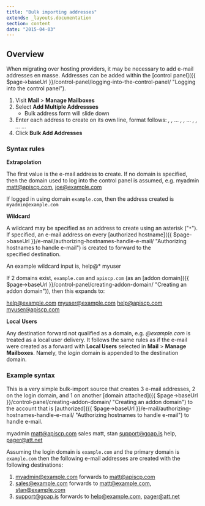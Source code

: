 ```yaml
---
title: "Bulk importing addresses"
extends: _layouts.documentation
section: content
date: "2015-04-03"
---
```


## Overview

When migrating over hosting providers, it may be necessary to add e-mail addresses en masse. Addresses can be added within the [control panel]({{ $page->baseUrl }}/control-panel/logging-into-the-control-panel/ "Logging into the control panel").

1. Visit **Mail** > **Manage Mailboxes**
2. Select **Add Multiple Addressses**
    - Bulk address form will slide down
3. Enter each address to create on its own line, format follows: _<email1> <forward1>, <forward2>, <forwardN>... <email2> <forward1>, <forward2>, <forwardN>... <emailN> <forward1>, <forward2>, <forwardN>... ..._
4. Click **Bulk Add Addresses**

### Syntax rules

**Extrapolation**

The first value is the e-mail address to create. If no domain is specified, then the domain used to log into the control panel is assumed, e.g. myadmin matt@apiscp.com, joe@example.com

If logged in using domain `example.com`, then the address created is `myadmin@example.com`

**Wildcard**

A wildcard may be specified as an address to create using an asterisk ("`*`"). If specified, an e-mail address on every [authorized hostname]({{ $page->baseUrl }}/e-mail/authorizing-hostnames-handle-e-mail/ "Authorizing hostnames to handle e-mail") is created to forward to the specified destination.

An example wildcard input is, help@\* myuser

If 2 domains exist, `example.com` and `apiscp.com` (as an [addon domain]({{ $page->baseUrl }}/control-panel/creating-addon-domain/ "Creating an addon domain")), then this expands to:

help@example.com myuser@example.com help@apiscp.com myuser@apiscp.com

**Local Users**

Any destination forward not qualified as a domain, e.g. _@example.com_ is treated as a local user delivery. It follows the same rules as if the e-mail were created as a forward with **Local Users** selected in **Mail** > **Manage Mailboxes**. Namely, the _login_ domain is appended to the destination domain.

### Example syntax

This is a very simple bulk-import source that creates 3 e-mail addresses, 2 on the login domain, and 1 on another [domain attached]({{ $page->baseUrl }}/control-panel/creating-addon-domain/ "Creating an addon domain") to the account that is [authorized]({{ $page->baseUrl }}/e-mail/authorizing-hostnames-handle-e-mail/ "Authorizing hostnames to handle e-mail") to handle e-mail.

myadmin matt@apiscp.com sales matt, stan support@goap.is help, pager@att.net

Assuming the login domain is `example.com` and the primary domain is `example.com` then the following e-mail addresses are created with the following destinations:

1. myadmin@example.com forwards to matt@apiscp.com
2. sales@example.com forwards to matt@example.com, stan@example.com
3. support@goap.is forwards to help@example.com, pager@att.net
